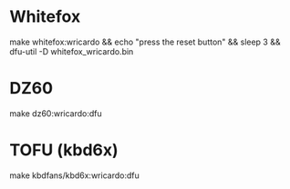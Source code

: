 # Whitefox
make whitefox:wricardo && echo "press the reset button" && sleep 3 && dfu-util -D whitefox_wricardo.bin

# DZ60
make dz60:wricardo:dfu

# TOFU (kbd6x)
make kbdfans/kbd6x:wricardo:dfu
